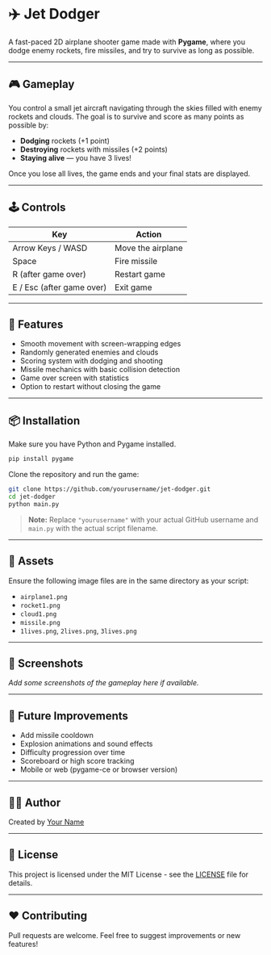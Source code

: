 # ✈️ Jet Dodger

A fast-paced 2D airplane shooter game made with **Pygame**, where you dodge enemy rockets, fire missiles, and try to survive as long as possible.

---

## 🎮 Gameplay

You control a small jet aircraft navigating through the skies filled with enemy rockets and clouds. The goal is to survive and score as many points as possible by:

- **Dodging** rockets (+1 point)
- **Destroying** rockets with missiles (+2 points)
- **Staying alive** — you have 3 lives!

Once you lose all lives, the game ends and your final stats are displayed.

---

## 🕹️ Controls

| Key        | Action                      |
|------------|-----------------------------|
| Arrow Keys / WASD | Move the airplane         |
| Space      | Fire missile                |
| R (after game over) | Restart game             |
| E / Esc (after game over) | Exit game         |

---

## 🧠 Features

- Smooth movement with screen-wrapping edges
- Randomly generated enemies and clouds
- Scoring system with dodging and shooting
- Missile mechanics with basic collision detection
- Game over screen with statistics
- Option to restart without closing the game

---

## 📦 Installation

Make sure you have Python and Pygame installed.

```bash
pip install pygame
```

Clone the repository and run the game:

```bash
git clone https://github.com/yourusername/jet-dodger.git
cd jet-dodger
python main.py
```

> **Note:** Replace `"yourusername"` with your actual GitHub username and `main.py` with the actual script filename.

---

## 📁 Assets

Ensure the following image files are in the same directory as your script:

- `airplane1.png`
- `rocket1.png`
- `cloud1.png`
- `missile.png`
- `1lives.png`, `2lives.png`, `3lives.png`

---

## 📸 Screenshots

_Add some screenshots of the gameplay here if available._

---

## 🚀 Future Improvements

- Add missile cooldown
- Explosion animations and sound effects
- Difficulty progression over time
- Scoreboard or high score tracking
- Mobile or web (pygame-ce or browser version)

---

## 🧑‍💻 Author

Created by [Your Name](https://github.com/yourusername)

---

## 📝 License

This project is licensed under the MIT License - see the [LICENSE](LICENSE) file for details.

---

## ❤️ Contributing

Pull requests are welcome. Feel free to suggest improvements or new features!

